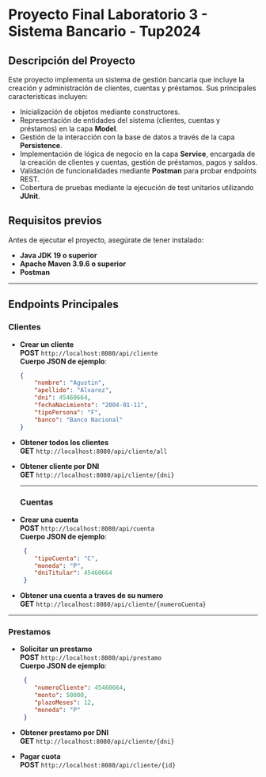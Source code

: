 # Proyecto Final Laboratorio 3 - Sistema Bancario - Tup2024 


## Descripción del Proyecto

Este proyecto implementa un sistema de gestión bancaria que incluye la creación y administración de clientes, cuentas y préstamos. Sus principales características incluyen:

- Inicialización de objetos mediante constructores.  
- Representación de entidades del sistema (clientes, cuentas y préstamos) en la capa **Model**.  
- Gestión de la interacción con la base de datos a través de la capa **Persistence**.  
- Implementación de lógica de negocio en la capa **Service**, encargada de la creación de clientes y cuentas, gestión de préstamos, pagos y saldos.  
- Validación de funcionalidades mediante **Postman** para probar endpoints REST.  
- Cobertura de pruebas mediante la ejecución de test unitarios utilizando **JUnit**.  


## Requisitos previos

Antes de ejecutar el proyecto, asegúrate de tener instalado:

- **Java JDK 19 o superior**  
- **Apache Maven 3.9.6 o superior**  
- **Postman**

---

## Endpoints Principales

### **Clientes**
- **Crear un cliente**  
  **POST** `http://localhost:8080/api/cliente`  
  **Cuerpo JSON de ejemplo**:
  ```json
  {
      "nombre": "Agustin",
      "apellido": "Alvarez",
      "dni": 45460664,
      "fechaNacimiento": "2004-01-11",
      "tipoPersona": "F",
      "banco": "Banco Nacional"
  }

- **Obtener todos los clientes**  
  **GET** `http://localhost:8080/api/cliente/all`  

- **Obtener cliente por DNI**  
  **GET** `http://localhost:8080/api/cliente/{dni}`  

  ---

  ### **Cuentas**
- **Crear una cuenta**  
  **POST** `http://localhost:8080/api/cuenta`  
  **Cuerpo JSON de ejemplo**:
  ```json
   {
      "tipoCuenta": "C",  
      "moneda": "P",  
      "dniTitular": 45460664
   }


- **Obtener una cuenta a traves de su numero**  
  **GET** `http://localhost:8080/api/cliente/{numeroCuenta}`  
---

### **Prestamos**
- **Solicitar un prestamo**  
  **POST** `http://localhost:8080/api/prestamo`  
  **Cuerpo JSON de ejemplo**:
  ```json
   {
      "numeroCliente": 45460664,
      "monto": 50000,
      "plazoMeses": 12,
      "moneda": "P"
   }

- **Obtener prestamo por DNI**  
  **GET** `http://localhost:8080/api/cliente/{dni}`  

- **Pagar cuota**  
  **POST** `http://localhost:8080/api/cliente/{id}`  


